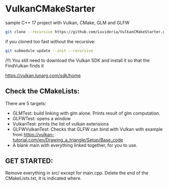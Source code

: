 # VulkanCMakeStarter
sample C++ 17 project with Vulkan, CMake, GLM and GLFW

```bash
git clone --recursive https://github.com/Luvideria/VulkanCMakeStarter.git
```

if you cloned too fast without the recursive:
```bash
git submodule update --init --recursive
```

 /!!\  You still need to download the Vulkan SDK and install it so that the FindVulkan finds it<br>

https://vulkan.lunarg.com/sdk/home

## Check the CMakeLists:

There are 5 targets:
- GLMTest: build linking with glm alone. Prints result of glm computation.
- GLFWTest: opens a window
- VulkanTest: prints the list of vulkan extensions
- GLFWVulkanTest: Checks that GLFW can bind with Vulkan with example from https://vulkan-tutorial.com/en/Drawing_a_triangle/Setup/Base_code
- A blank main with everything linked together, for you to use.

## GET STARTED:

Remove everything in src/ except for main.cpp.
Delete the end of the CMakeLists.txt, it is indicated where.
